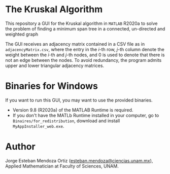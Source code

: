 # The Kruskal Algorithm
This repository a GUI for the Kruskal algorithm in `MATLAB` R2020a to solve the problem of finding a minimum span tree in a connected, un-directed and weighted graph

The GUI receives an adjacency matrix contained in a CSV file as in `adjacencyMatrix.csv`, where the entry in the _i_-th row, _j_-th column denote the weight between the _i_-th and _j_-th nodes, and 0 is used to denote that there is not an edge between the nodes. To avoid redundancy, the program admits upper and lower triangular adjacency matrices.

# Binaries for Windows
If you want to run this GUI, you may want to use the provided binaries.  
- Version 9.8 (R2020a) of the MATLAB Runtime is required.
- If you don't have the MATLb Runtime installed in your computer, go to `Binaires/for_redistribution`, download and install `MyAppInstaller_web.exe`.

# Author
Jorge Esteban Mendoza Ortiz (esteban.mendoza@ciencias.unam.mx), Applied Mathematician at Faculty of Sciences, UNAM.
